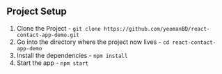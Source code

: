 ## Project Setup

1. Clone the Project - `git clone https://github.com/yeomanBD/react-contact-app-demo.git`
2. Go into the directory where the project now lives - `cd react-contact-app-demo`
3. Install the dependencies - `npm install`
4. Start the app - `npm start`
